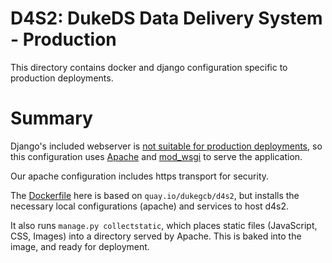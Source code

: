 D4S2: DukeDS Data Delivery System - Production
==============================================

This directory contains docker and django configuration specific to production deployments.

Summary
=======

Django's included webserver is [not suitable for production deployments](https://docs.djangoproject.com/en/1.9/ref/django-admin/#runserver), so this configuration uses [Apache](http://httpd.apache.org) and [mod_wsgi](https://docs.djangoproject.com/en/1.9/howto/deployment/wsgi/modwsgi/) to serve the application.

Our apache configuration includes https transport for security.

The [Dockerfile](Dockerfile) here is based on `quay.io/dukegcb/d4s2`, but installs the necessary local configurations (apache) and services to host d4s2.

It also runs `manage.py collectstatic`, which places static files (JavaScript, CSS, Images) into a directory served by Apache. This is baked into the image, and ready for deployment.
